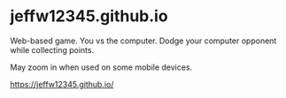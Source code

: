 # jeffw12345.github.io
Web-based game. You vs the computer. Dodge your computer opponent while collecting points.  

May zoom in when used on some mobile devices. 

https://jeffw12345.github.io/
